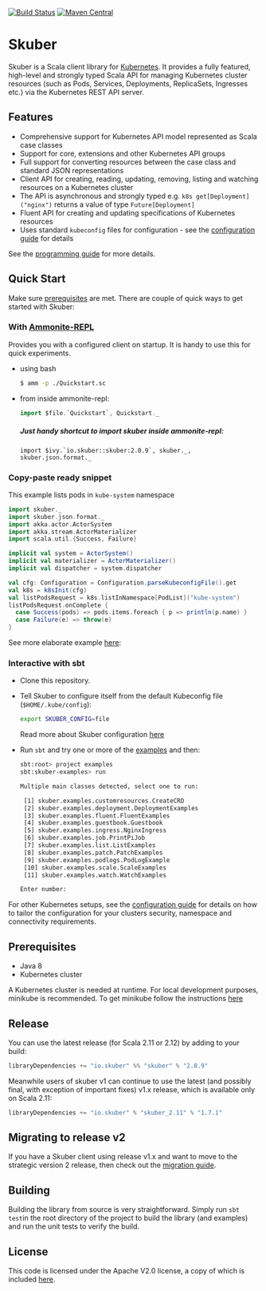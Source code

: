 
[![Build Status](https://travis-ci.org/doriordan/skuber.svg?branch=master)](https://travis-ci.org/doriordan/skuber)
[![Maven Central](https://maven-badges.herokuapp.com/maven-central/io.skuber/skuber_2.12/badge.svg)](http://search.maven.org/#search|ga|1|g:%22io.skuber%22a:%22skuber_2.12%22)

# Skuber

Skuber is a Scala client library for [Kubernetes](http://kubernetes.io). It provides a fully featured, high-level and strongly typed Scala API for managing Kubernetes cluster resources (such as Pods, Services, Deployments, ReplicaSets, Ingresses  etc.) via the Kubernetes REST API server.

## Features

- Comprehensive support for Kubernetes API model represented as Scala case classes
- Support for core, extensions and other Kubernetes API groups
- Full support for converting resources between the case class and standard JSON representations
- Client API for creating, reading, updating, removing, listing and watching resources on a Kubernetes cluster
- The API is asynchronous and strongly typed e.g. `k8s get[Deployment]("nginx")` returns a value of type `Future[Deployment]`
- Fluent API for creating and updating specifications of Kubernetes resources
- Uses standard `kubeconfig` files for configuration - see the [configuration guide](docs/Configuration.md) for details

See the [programming guide](docs/GUIDE.md) for more details.

## Quick Start

Make sure [prerequisites](#prerequisites) are met. There are couple of quick ways to get started with Skuber:

### With [Ammonite-REPL](http://ammonite.io/#Ammonite-REPL) 

Provides you with a configured client on startup. It is handy to use this for quick experiments. 
- using bash
    
  ```bash
  $ amm -p ./Quickstart.sc
  ```

- from inside ammonite-repl:
  ```scala
  import $file.`Quickstart`, Quickstart._
  ```

  ##### Just handy shortcut to import skuber inside ammonite-repl:

  ```
  import $ivy.`io.skuber::skuber:2.0.9`, skuber._, skuber.json.format._
  ```

### Copy-paste ready snippet

  This example lists pods in `kube-system` namespace

  ```scala
  import skuber._
  import skuber.json.format._
  import akka.actor.ActorSystem
  import akka.stream.ActorMaterializer
  import scala.util.{Success, Failure}

  implicit val system = ActorSystem()
  implicit val materializer = ActorMaterializer()
  implicit val dispatcher = system.dispatcher

  val cfg: Configuration = Configuration.parseKubeconfigFile().get
  val k8s = k8sInit(cfg)
  val listPodsRequest = k8s.listInNamespace[PodList]("kube-system")
  listPodsRequest.onComplete {
    case Success(pods) => pods.items.foreach { p => println(p.name) }
    case Failure(e) => throw(e)
  }
  ```
  See more elaborate example [here](docs/Examples.md):

### Interactive with sbt

  * Clone this repository.
  * Tell Skuber to configure itself from the default Kubeconfig file (`$HOME/.kube/config`):

    ```bash
    export SKUBER_CONFIG=file
    ```

    Read more about Skuber configuration [here](docs/Configuration.md)

  * Run `sbt` and try  one or more of the [examples](./examples/src/main/scala/skuber/examples) and then:

    ```bash
    sbt:root> project examples
    sbt:skuber-examples> run

    Multiple main classes detected, select one to run:

     [1] skuber.examples.customresources.CreateCRD
     [2] skuber.examples.deployment.DeploymentExamples
     [3] skuber.examples.fluent.FluentExamples
     [4] skuber.examples.guestbook.Guestbook
     [5] skuber.examples.ingress.NginxIngress
     [6] skuber.examples.job.PrintPiJob
     [7] skuber.examples.list.ListExamples
     [8] skuber.examples.patch.PatchExamples
     [9] skuber.examples.podlogs.PodLogExample
     [10] skuber.examples.scale.ScaleExamples
     [11] skuber.examples.watch.WatchExamples

    Enter number:
    ```

For other Kubernetes setups, see the [configuration guide](docs/Configuration.md) for details on how to tailor the configuration for your clusters security, namespace and connectivity requirements.


## Prerequisites

* Java 8
* Kubernetes cluster

A Kubernetes cluster is needed at runtime. For local development purposes, minikube is recommended.
To get minikube follow the instructions [here](https://github.com/kubernetes/minikube)



## Release

You can use the latest release (for Scala 2.11 or 2.12) by adding to your build:

```sbt
libraryDependencies += "io.skuber" %% "skuber" % "2.0.9"
```

Meanwhile users of skuber v1 can continue to use the latest (and possibly final, with exception of important fixes) v1.x release, which is available only on Scala 2.11:

```sbt
libraryDependencies += "io.skuber" % "skuber_2.11" % "1.7.1"
```

## Migrating to release v2

If you have a Skuber client using release v1.x and want to move to the strategic version 2 release, then check out the [migration guide](docs/MIGRATION_1-to-2.md).

## Building

Building the library from source is very straightforward. Simply run `sbt test`in the root directory of the project to build the library (and examples) and run the unit tests to verify the build.


## License

This code is licensed under the Apache V2.0 license, a copy of which is included [here](LICENSE.txt).

